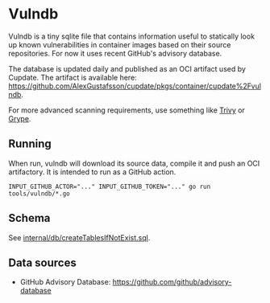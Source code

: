 # Vulndb

Vulndb is a tiny sqlite file that contains information useful to statically look
up known vulnerabilities in container images based on their source repositories.
For now it uses recent GitHub's advisory database.

The database is updated daily and published as an OCI artifact used by Cupdate.
The artifact is available here:
<https://github.com/AlexGustafsson/cupdate/pkgs/container/cupdate%2Fvulndb>.

For more advanced scanning requirements, use something like
[Trivy](https://github.com/aquasecurity/trivy) or
[Grype](https://github.com/anchore/grype).

## Running

When run, vulndb will download its source data, compile it and push an OCI
artifactory. It is intended to run as a GitHub action.

```shell
INPUT_GITHUB_ACTOR="..." INPUT_GITHUB_TOKEN="..." go run tools/vulndb/*.go
```

## Schema

See [internal/db/createTablesIfNotExist.sql](internal/db/createTablesIfNotExist.sql).

## Data sources

- GitHub Advisory Database: <https://github.com/github/advisory-database>
